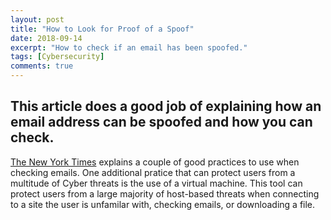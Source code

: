 ```yaml
---
layout: post
title: "How to Look for Proof of a Spoof"
date: 2018-09-14
excerpt: "How to check if an email has been spoofed."
tags: [Cybersecurity]
comments: true
---
```


## This article does a good job of explaining how an email address can be spoofed and how you can check.

<a href ="https://www.nytimes.com/2018/08/09/technology/personaltech/email-spoof-proof.html?rref=collection%2Ftimestopic%2FComputer%20Security%20(Cybersecurity)">The New York Times</a> explains a couple of good practices to use when checking emails. One additional pratice that can protect users from a multitude of Cyber threats is the use of a virtual machine. This tool can protect users from a large majority of host-based threats when connecting to a site the user is unfamilar with, checking emails, or downloading a file.


